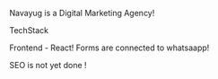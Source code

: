 Navayug is a Digital Marketing Agency! 

TechStack 

Frontend - React! 
Forms are connected to whatsaapp!

SEO is not yet done ! 